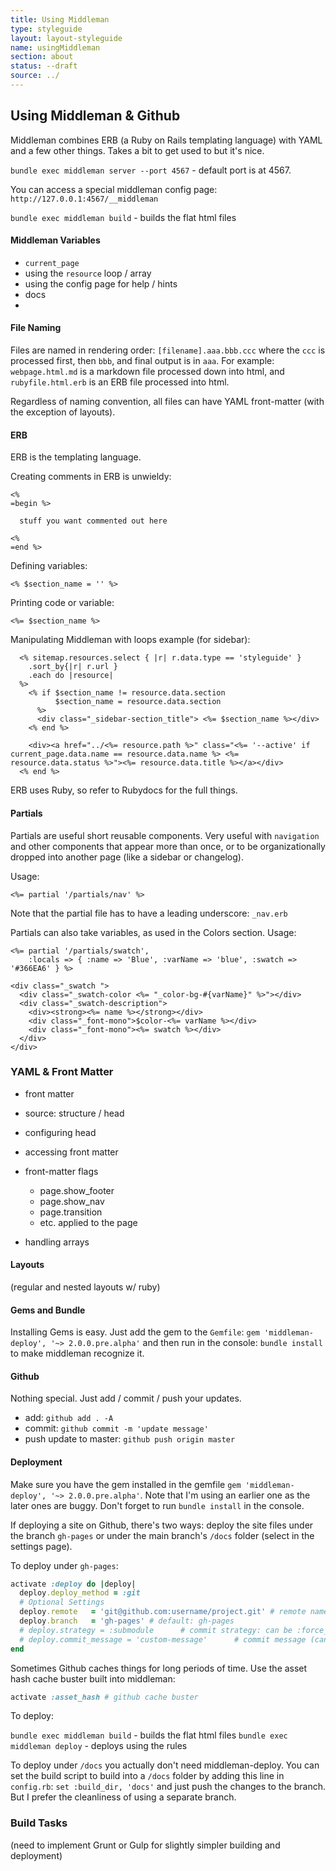 ```yaml
---
title: Using Middleman
type: styleguide
layout: layout-styleguide
name: usingMiddleman
section: about
status: --draft
source: ../
---
```


<main markdown="1">

## Using Middleman & Github

Middleman combines ERB (a Ruby on Rails templating language) with YAML and a few other things. Takes a bit to get used to but it's nice.

`bundle exec middleman server --port 4567` - default port is at 4567.

You can access a special middleman config page: `http://127.0.0.1:4567/__middleman`

`bundle exec middleman build` - builds the flat html files


#### Middleman Variables

- `current_page`
- using the `resource` loop / array
- using the config page for help / hints
- docs
- 

#### File Naming

Files are named in rendering order: `[filename].aaa.bbb.ccc` where the `ccc` is processed first, then `bbb`, and final output is in `aaa`. For example: `webpage.html.md` is a markdown file processed down into html, and `rubyfile.html.erb` is an ERB file processed into html. 

Regardless of naming convention, all files can have YAML front-matter (with the exception of layouts).


#### ERB

ERB is the templating language.

Creating comments in ERB is unwieldy:

~~~ erb
<% 
=begin %>

  stuff you want commented out here

<% 
=end %>
~~~

Defining variables:

~~~ erb
<% $section_name = '' %>
~~~

Printing code or variable:

~~~ erb
<%= $section_name %>
~~~

Manipulating Middleman with loops example (for sidebar):

~~~ erb
  <% sitemap.resources.select { |r| r.data.type == 'styleguide' }
    .sort_by{|r| r.url }
    .each do |resource| 
  %>
    <% if $section_name != resource.data.section 
          $section_name = resource.data.section 
      %>
      <div class="_sidebar-section_title"> <%= $section_name %></div>
    <% end %>

    <div><a href="../<%= resource.path %>" class="<%= '--active' if current_page.data.name == resource.data.name %> <%= resource.data.status %>"><%= resource.data.title %></a></div>
  <% end %>
~~~

ERB uses Ruby, so refer to Rubydocs for the full things.



#### Partials

Partials are useful short reusable components. Very useful with `navigation` and other components that appear more than once, or to be organizationally dropped into another page (like a sidebar or changelog).

Usage:

~~~ erb 
<%= partial '/partials/nav' %>
~~~ 

Note that the partial file has to have a leading underscore: `_nav.erb`


Partials can also take variables, as used in the Colors section. Usage:

~~~ erb
<%= partial '/partials/swatch', 
    :locals => { :name => 'Blue', :varName => 'blue', :swatch => '#366EA6' } %>
~~~

~~~ erb
<div class="_swatch ">
  <div class="_swatch-color <%= "_color-bg-#{varName}" %>"></div>
  <div class="_swatch-description">
    <div><strong><%= name %></strong></div>
    <div class="_font-mono">$color-<%= varName %></div>
    <div class="_font-mono"><%= swatch %></div>
  </div>
</div>
~~~



<div class="_color-inactive" markdown="1">

### YAML &amp; Front Matter

- front matter
- source: structure / head
- configuring head
- accessing front matter

- front-matter flags
  - page.show_footer
  - page.show_nav
  - page.transition
  - etc. applied to the page

<div class='_message --warning' markdown="1">

- handling arrays

</div>


#### Layouts

(regular and nested layouts w/ ruby)

</div>



#### Gems and Bundle

Installing Gems is easy. Just add the gem to the `Gemfile`: `gem 'middleman-deploy', '~> 2.0.0.pre.alpha'` and then run in the console: `bundle install` to make middleman recognize it.


#### Github

Nothing special. Just add / commit / push your updates.

- add: `github add . -A`
- commit: `github commit -m 'update message'` 
- push update to master: `github push origin master` 



#### Deployment

Make sure you have the gem installed in the gemfile `gem 'middleman-deploy', '~> 2.0.0.pre.alpha'`. Note that I'm using an earlier one as the later ones are buggy. Don't forget to run `bundle install` in the console.

If deploying a site on Github, there's two ways: deploy the site files under the branch `gh-pages` or under the main branch's `/docs` folder (select in the settings page).

To deploy under `gh-pages`:

~~~ ruby
activate :deploy do |deploy|
  deploy.deploy_method = :git
  # Optional Settings
  deploy.remote   = 'git@github.com:username/project.git' # remote name or git url, default: origin
  deploy.branch   = 'gh-pages' # default: gh-pages
  # deploy.strategy = :submodule      # commit strategy: can be :force_push or :submodule, default: :force_push
  # deploy.commit_message = 'custom-message'      # commit message (can be empty), default: Automated
end
~~~

Sometimes Github caches things for long periods of time. Use the asset hash cache buster built into middleman:

~~~ ruby
activate :asset_hash # github cache buster
~~~

To deploy:

`bundle exec middleman build` - builds the flat html files
`bundle exec middleman deploy` - deploys using the rules

To deploy under `/docs` you actually don't need middleman-deploy. You can set the build script to build into a `/docs` folder by adding this line in `config.rb`: `set :build_dir, 'docs'` and just push the changes to the branch. But I prefer the cleanliness of using a separate branch.






<div class="_color-inactive" markdown="1">

### Build Tasks

(need to implement Grunt or Gulp for slightly simpler building and deployment)

</div>

</main>

